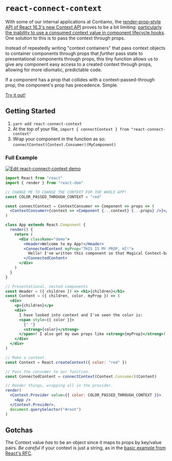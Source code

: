 # `react-connect-context`

With some of our internal applications at Contiamo, the [render-prop–style API of React 16.3's new Context API](https://github.com/reactjs/rfcs/blob/master/text/0002-new-version-of-context.md) proves to be a bit limiting: [particularly the inability to use a consumed context value in component lifecycle hooks](https://github.com/reactjs/rfcs/blob/master/text/0002-new-version-of-context.md#class-based-api). One solution to this is to pass the context through props.

Instead of repeatedly writing "context containers" that pass context objects to container components through props that _further_ pass state to presentational components through props, this tiny function allows us to give any component easy access to a created context through props, allowing for more idiomatic, predictable code.

If a component has a prop that collides with a context-passed-through prop, the component's prop has precedence. Simple.

[Try it out!](https://codesandbox.io/s/p9rv0rp59m)

## Getting Started

1. `yarn add react-connect-context`
1. At the top of your file, `import { connectContext } from "react-connect-context"`
1. Wrap your component in the function as so: `connectContext(Context.Consumer)(MyComponent)`

### Full Example

[![Edit react-connect-context demo](https://codesandbox.io/static/img/play-codesandbox.svg)](https://codesandbox.io/s/p9rv0rp59m)

```jsx
import React from "react"
import { render } from "react-dom"

// CHANGE ME TO CHANGE THE CONTEXT FOR THE WHOLE APP!
const COLOR_PASSED_THROUGH_CONTEXT = "red"

const connectContext = ContextConsumer => Component => props => (
  <ContextConsumer>{context => <Component {...context} {...props} />}</ContextConsumer>
)

class App extends React.Component {
  render() {
    return (
      <div className="demo">
        <Header>Welcome to my App!</Header>
        <ConnectedContent myProp="THIS IS MY PROP, HI!">
          Hello! I've written this component so that Magical Context-based text appears after children!
        </ConnectedContent>
      </div>
    )
  }
}

// Presentational, nested components
const Header = ({ children }) => <h1>{children}</h1>
const Content = ({ children, color, myProp }) => (
  <div>
    <p>{children}</p>
    <div>
      I have looked into context and I've seen the color is:
      <span style={{ color }}>
        {" "}
        <strong>{color}</strong>
      </span>! I also get my own props like <strong>{myProp}</strong>!
    </div>
  </div>
)

// Make a context.
const Context = React.createContext({ color: "red" })

// Pass the consumer to our function.
const ConnectedContent = connectContext(Context.Consumer)(Content)

// Render things, wrapping all in the provider.
render(
  <Context.Provider value={{ color: COLOR_PASSED_THROUGH_CONTEXT }}>
    <App />
  </Context.Provider>,
  document.querySelector("#root")
)
```

## Gotchas

The Context value _has_ to be an object since it maps to props by key/value pairs. _Be careful_ if your context is just a string, as in the [basic example from React's RFC](https://github.com/reactjs/rfcs/blob/master/text/0002-new-version-of-context.md#basic-example).
